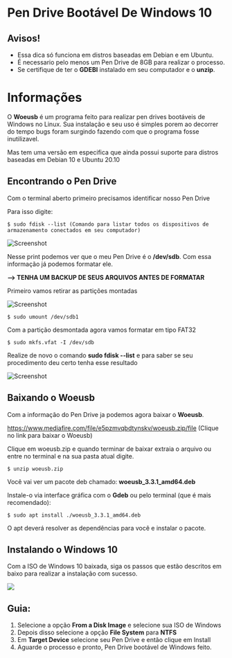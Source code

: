 # Pen Drive Bootável De Windows 10

## Avisos!

- Essa dica só funciona em distros baseadas em Debian e em Ubuntu.
- É necessario pelo menos um Pen Drive de 8GB para realizar o processo.
- Se certifique de ter o **GDEBI** instalado em seu computador e o **unzip**.

# Informações

O **Woeusb** é um programa feito para realizar pen drives bootáveis de Windows no Linux. Sua instalação e seu uso é simples porem ao decorrer do tempo bugs foram surgindo fazendo com que o programa fosse inutilizavel.

Mas tem uma versão em especifica que ainda possui suporte para distros baseadas em Debian 10 e Ubuntu 20.10

## Encontrando o Pen Drive

Com o terminal aberto primeiro precisamos identificar nosso Pen Drive

  Para isso digite: 
  
 ``` 
$ sudo fdisk --list (Comando para listar todos os dispositivos de armazenamento conectados em seu computador) 
 ```

![Screenshot](https://i.imgur.com/0JJ3Rci.png?raw=true"ffff")

Nesse print podemos ver que o meu Pen Drive é o **/dev/sdb**. Com essa informação já podemos formatar ele.

**--> TENHA UM BACKUP DE SEUS ARQUIVOS ANTES DE FORMATAR**

Primeiro vamos retirar as partições montadas

![Screenshot](https://i.imgur.com/iSapAia.png?raw=true)

```
$ sudo umount /dev/sdb1 
```

Com a partição desmontada agora vamos formatar em tipo FAT32

```
$ sudo mkfs.vfat -I /dev/sdb
```

Realize de novo o comando **sudo fdisk --list** e para saber se seu procedimento deu certo tenha esse resultado

![Screenshot](https://i.imgur.com/sPQDxs2.png?raw=true)

## Baixando o Woeusb
Com a informação do Pen Drive ja podemos agora baixar o **Woeusb**.

https://www.mediafire.com/file/e5pzmvqbdtynskv/woeusb.zip/file (Clique no link para baixar o Woeusb)

Clique em woeusb.zip e quando terminar de baixar extraia o arquivo ou entre no terminal e na sua pasta atual digite.

```
$ unzip woeusb.zip
```

Você vai ver um pacote deb chamado: **woeusb_3.3.1_amd64.deb**

Instale-o via interface gráfica com o **Gdeb** ou pelo terminal (que é mais recomendado):

```
$ sudo apt install ./woeusb_3.3.1_amd64.deb
```
O apt deverá resolver as dependências para você e instalar o pacote.

## Instalando o Windows 10

Com a ISO de Windows 10 baixada, siga os passos que estão descritos em baixo para realizar a instalação com sucesso.

![](https://img.vivaolinux.com.br/imagens/dicas/comunidade/woeusb.png?raw=true)

## Guia:
1. Selecione a opção **From a Disk Image** e selecione sua ISO de Windows 
2. Depois disso selecione a opção **File System** para **NTFS**
3. Em **Target Device** selecione seu Pen Drive e então clique em Install
4. Aguarde o processo e pronto, Pen Drive bootável de Windows feito.
